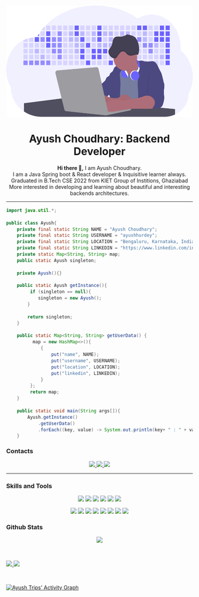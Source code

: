 <img src = "undraw_developer_activity_bv83.svg" height = "300px" width = "100%"/>

<!-- Profile Views: <img src="https://komarev.com/ghpvc/?username=ayushhurdey" alt="100"/>    To be uncommended when have decent views.-->

<h1 align="center">
  <b>Ayush Choudhary: Backend Developer </b>
</h1>


  <p>
    <div align = "center">
      <b> Hi there 👋,</b>
         I am Ayush Choudhary.
      <div>I am a Java Spring boot & React developer & Inquisitive learner always.</div>
      <div>Graduated in B.Tech CSE 2022 from KIET Group of Institions, Ghaziabad</div>
      <div>More interested in developing and learning about beautiful and interesting backends architectures.</div>
     </div>
  </p>
  
<!--   
 - I am a Java Spring boot & React developer & Inquisitive learner always.
 - Graduated in B.Tech CSE 2022 from KIET Group of Institions, Ghaziabad.
 - More interested in developing and learning about beautiful and interesting backends.
 - Cares a lot about right coding styles & pattern and deeply interested in writing wow feeling giving and understandable codebases. -->
<hr>


```java
import java.util.*;

public class Ayush{
    private final static String NAME = "Ayush Choudhary";
    private final static String USERNAME = "ayushhurdey";
    private final static String LOCATION = "Bengaluru, Karnataka, India";
    private final static String LINKEDIN = "https://www.linkedin.com/in/ayush-choudhary-5a0b1b193/";
    private static Map<String, String> map;
    public static Ayush singleton;
    
    private Ayush(){}
    
    public static Ayush getInstance(){
         if (singleton == null){ 
            singleton = new Ayush();
        }
        
        return singleton;
    }
    
    public static Map<String, String> getUserData() {
          map = new HashMap<>(){
             {
                 put("name", NAME);
                 put("username", USERNAME);
                 put("location", LOCATION);
                 put("linkedin", LINKEDIN);
             }
         };
         return map;
    }
    
    public static void main(String args[]){
        Ayush.getInstance()
            .getUserData()
            .forEach((key, value) -> System.out.println(key+ " : " + value));
    }
```

### Contacts

<p>
  <div align="center">
     <a href="https://twitter.com/AyushCh11046805">
       <img src="https://img.shields.io/badge/-Twitter-c58545?style=for-the-badge&logo=twitter&logoColor=c58545&labelColor=282828" >
     </a>
    <a href="https://www.linkedin.com/in/ayush-choudhary-5a0b1b193">
       <img src="https://img.shields.io/badge/-Linkedin-c58545?style=for-the-badge&logo=linkedin&logoColor=c58575&labelColor=272240" >
     </a>
    <a href="https://www.smartr.me/public/profiles/ayush.choudhary275">
       <img src="https://img.shields.io/badge/-Smartr-c58545?style=for-the-badge&logo=smartr&logoColor=c54545&labelColor=263024" >
     </a>
  </div>
</p>
<!-- 
[![Twitter Badge](https://img.shields.io/badge/Twitter-Profile-informational?style=flat&logo=twitter&logoColor=white&color=1CA2F1)](https://twitter.com/AyushCh11046805)
[![LinkedIn Badge](https://img.shields.io/badge/LinkedIn-Profile-informational?style=flat&logo=linkedin&logoColor=white&color=0D76A8)](https://www.linkedin.com/in/ayush-choudhary-5a0b1b193/)
[![Smartr Badge](https://img.shields.io/badge/Smartr-Profile-informational?style=flat&logo=Smartr&logoColor=white&color=1CA2F1)](https://www.smartr.me/public/profiles/ayush.choudhary275) -->
<!-- [![Twitter][1.2]][1], or on [![LinkedIn][2.2]][2] -->

<hr>

### Skills and Tools
<!-- 
![](https://img.shields.io/badge/Code-Java-informational?style=flat&logo=Java&logoColor=white&color=4AB117)
![](https://img.shields.io/badge/Code-SpringBoot-informational?style=flat&logo=Spring&logoColor=white&color=4AB117)
![](https://img.shields.io/badge/Code-MySQL-informational?style=flat&logo=MySQL&logoColor=white&color=4AB197)
![](https://img.shields.io/badge/Code-Python-informational?style=flat&logo=Python&logoColor=white&color=4AB117)
![](https://img.shields.io/badge/Code-Javascript-informational?style=flat&logo=Javascript&logoColor=white&color=4AB117)
![](https://img.shields.io/badge/Tools-Docker-informational?style=flat&logo=docker&logoColor=white&color=4AB197)
![](https://img.shields.io/badge/Tools-GitHub-informational?style=flat&logo=GitHub&logoColor=white&color=4AB197)
![](https://img.shields.io/badge/Tools-AWS-informational?style=flat&logo=AWS&logoColor=white&color=4AB197) -->



<p>
  <div align="center">
    <img src = "https://img.shields.io/badge/Tools-AWS-4AB197" >
    <img src = "https://img.shields.io/badge/Tool-Selenium-282828">
    <img src = "https://img.shields.io/badge/Tool-TestNG-282840" >
    <img src = "https://img.shields.io/badge/Editor-IntelliJ-4AB197" >
    <img src = "https://img.shields.io/badge/Editor-VS Code-282828" >
    <img src = "https://img.shields.io/badge/Paradigm-OOP-green" >
  </div>
</p>


<p>
<div align="center">
  <img src="https://img.shields.io/badge/-Java-c58545?style=for-the-badge&logo=java&logoColor=c58545&labelColor=282828">
  <img src="https://img.shields.io/badge/-SpringBoot-98b982?style=for-the-badge&logo=springboot&logoColor=98b982&labelColor=282828">
  <img src="https://img.shields.io/badge/-React-98b982?style=for-the-badge&logo=react&logoColor=98b922&labelColor=282828">
  <img src="https://img.shields.io/badge/-Javascript-d1a01f?style=for-the-badge&logo=javascript&logoColor=d1a01f&labelColor=282828">
  <img src="https://img.shields.io/badge/-MySQL-c58545?style=for-the-badge&logo=mysql&logoColor=c58545&labelColor=282828">
  <img src="https://img.shields.io/badge/-Docker-98b982?style=for-the-badge&logo=docker&logoColor=98b982&labelColor=282828">
  <img src="https://img.shields.io/badge/-Python-c58545?style=for-the-badge&logo=python&logoColor=c58545&labelColor=282828">
  <img src="https://img.shields.io/badge/-Github-98b982?style=for-the-badge&logo=github&logoColor=98b922&labelColor=282840">
</div>
</p>


### Github Stats

<!-- [![Ayush's GitHub stats](https://github-readme-stats.vercel.app/api?username=ayushhurdey)](https://github.com/ayushhurdey/github-readme-stats) -->
<!-- [![Ayush's GitHub stats](https://github-readme-stats.vercel.app/api/top-langs/?username=ayushhurdey&layout=compact&show_icons=true&theme=gruvbox&hide_border=true)](https://github.com/ayushhurdey/github-readme-stats) -->

<p>
  <div align ="center">
     <a href="https://github.com/ayushhurdey/github-readme-stats">
       <img src="https://github-readme-stats.vercel.app/api/top-langs/?username=ayushhurdey&layout=compact&show_icons=true&theme=gruvbox&hide_border=true" >
     </a>
  </div>
</p>  


<!-- Icons -->
[1.2]: http://i.imgur.com/wWzX9uB.png (twitter icon without padding)
[2.2]: https://raw.githubusercontent.com/MartinHeinz/MartinHeinz/master/linkedin-3-16.png (LinkedIn icon without padding)

<!-- Links to your social media accounts -->

[1]: https://twitter.com/AyushCh11046805
[2]: https://www.linkedin.com/in/ayush-choudhary-5a0b1b193/

<br/>
<p align="left">
  <a href="https://github.com/ayushhurdey?tab=repositories">
    <img width="49.5%" src="https://github-readme-stats.vercel.app/api?username=ayushhurdey&show_icons=true&theme=gruvbox&hide_border=true" />
    <img width="49.5%" src="https://github-readme-streak-stats.herokuapp.com/?user=ayushhurdey&theme=gruvbox&hide_border=true" />
  </a>
</p>
<br>


[![Ayush Trips' Activity Graph](https://activity-graph.herokuapp.com/graph?username=ayushhurdey&custom_title=Ayush%20Trips's%20Contribution%20Graph&theme=gruvbox&bg_color=282828&hide_border=true&line=d1a01f&point=c58545)](https://github.com/ayushhurdey?tab=repositories)


<!--
- 🔭 I’m currently working on ...
- 🌱 I’m currently learning ...
- 👯 I’m looking to collaborate on ...
- 🤔 I’m looking for help with ...
- 💬 Ask me about ...
- 📫 How to reach me: ...
- 😄 Pronouns: ...
- ⚡ Fun fact: ...
-->
